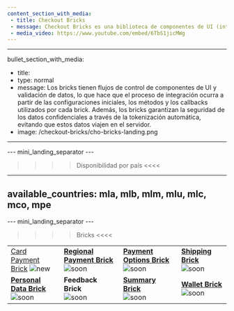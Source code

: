 ```yaml
---
content_section_with_media: 
 - title: Checkout Bricks
 - message: Checkout Bricks es una biblioteca de componentes de UI (interfaz de usuario) que tiene como objetivo permitir una integración client-side de forma modular a través de estructuras configurables, seguras y con una integración simplificada y unificada.
 - media_video: https://www.youtube.com/embed/6TbS1jicMWg
---
```


---
bullet_section_with_media: 
 - title: 
 - type: normal
 - message: Los bricks tienen flujos de control de componentes de UI y validación de datos, lo que hace que el proceso de integración ocurra a partir de las configuraciones iniciales, los métodos y los callbacks utilizados por cada brick. Además, los bricks garantizan la seguridad de los datos confidenciales a través de la tokenización automática, evitando que estos datos viajen en el servidor.
 - image: /checkout-bricks/cho-bricks-landing.png
---

--- mini_landing_separator ---

>>>> Disponibilidad por país <<<<
---
available_countries: mla, mlb, mlm, mlu, mlc, mco, mpe
---

--- mini_landing_separator ---

>>>> Bricks <<<<

| | | | |
|---|---|---|---|
| [Card Payment Brick](/developers/es/docs/checkout-bricks/cardpaymentbrick) ![new](checkout-bricks/new-button__ES-cópia.png) | [**Regional Payment Brick**](/developers/es/docs/checkout-bricks/regional-payment-brick) ![soon](checkout-bricks/soon-button__ES.png) | [**Payment Options Brick**](/developers/es/docs/checkout-bricks/payment-options-brick) ![soon](checkout-bricks/soon-button__ES.png) | [**Shipping Brick**](/developers/es/docs/checkout-bricks/shipping-brick) ![soon](checkout-bricks/soon-button__ES.png) |
| [**Personal Data Brick**](/developers/es/docs/checkout-bricks/personal-data-brick) ![soon](checkout-bricks/soon-button__ES.png) | **Feedback Brick** <br> ![soon](checkout-bricks/soon-button__ES.png) | [**Summary Brick**](/developers/es/docs/checkout-bricks/summary-brick) <br> ![soon](checkout-bricks/soon-button__ES.png) | [**Wallet Brick**](/developers/es/docs/checkout-bricks/wallet-brick) ![soon](checkout-bricks/soon-button__ES.png) |

<br>